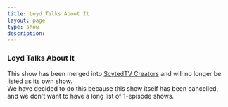 ```yaml
---
title: Loyd Talks About It
layout: page
type: show
description:
---
```


<h3>Loyd Talks About It</h3>
This show has been merged into <a href="../show/scytedtv-creators">ScytedTV Creators</a> and will no longer be listed as its own show.<br>
We have decided to do this because this show itself has been cancelled, and we don't want to have a long list of 1-episode shows.

<script src="show-scripts.js"></script>